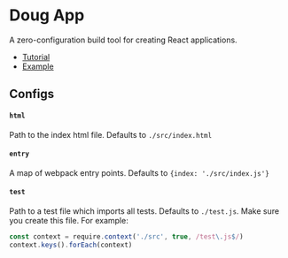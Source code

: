 # Doug App

A zero-configuration build tool for creating React applications.

- [Tutorial](https://github.com/ccorcos/doug)
- [Example](https://github.com/ccorcos/doug/tree/master/packages/example-app)

## Configs

#### `html`

Path to the index html file. Defaults to `./src/index.html`

#### `entry`

A map of webpack entry points. Defaults to `{index: './src/index.js'}`

#### `test`

Path to a test file which imports all tests. Defaults to `./test.js`. Make sure you create this file. For example:

```js
const context = require.context('./src', true, /test\.js$/)
context.keys().forEach(context)
```
